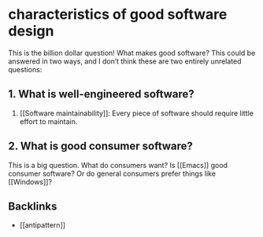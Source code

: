 # characteristics of good software design

This is the billion dollar question! What makes good software? This could be answered in two ways, and I don&rsquo;t think these are two entirely unrelated questions:


## 1. What is well-engineered software?

1.  [[Software maintainability]]: Every piece of software should require little effort to maintain.


## 2. What is good consumer software?

This is a big question. What do consumers want? Is [[Emacs]] good consumer software? Or do general consumers prefer things like [[Windows]]?


## Backlinks

-   [[antipattern]]
